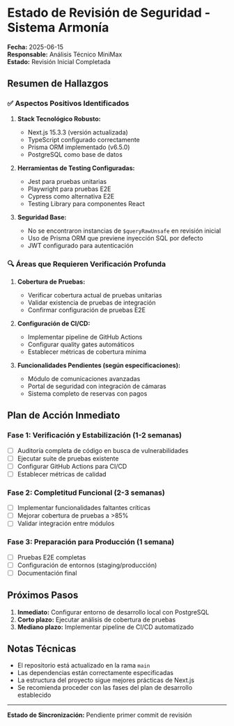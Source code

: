 # Estado de Revisión de Seguridad - Sistema Armonía

**Fecha:** 2025-06-15  
**Responsable:** Análisis Técnico MiniMax  
**Estado:** Revisión Inicial Completada

## Resumen de Hallazgos

### ✅ Aspectos Positivos Identificados

1. **Stack Tecnológico Robusto:**
   - Next.js 15.3.3 (versión actualizada)
   - TypeScript configurado correctamente
   - Prisma ORM implementado (v6.5.0)
   - PostgreSQL como base de datos

2. **Herramientas de Testing Configuradas:**
   - Jest para pruebas unitarias
   - Playwright para pruebas E2E
   - Cypress como alternativa E2E
   - Testing Library para componentes React

3. **Seguridad Base:**
   - No se encontraron instancias de `$queryRawUnsafe` en revisión inicial
   - Uso de Prisma ORM que previene inyección SQL por defecto
   - JWT configurado para autenticación

### 🔍 Áreas que Requieren Verificación Profunda

1. **Cobertura de Pruebas:**
   - Verificar cobertura actual de pruebas unitarias
   - Validar existencia de pruebas de integración
   - Confirmar configuración de pruebas E2E

2. **Configuración de CI/CD:**
   - Implementar pipeline de GitHub Actions
   - Configurar quality gates automáticos
   - Establecer métricas de cobertura mínima

3. **Funcionalidades Pendientes (según especificaciones):**
   - Módulo de comunicaciones avanzadas
   - Portal de seguridad con integración de cámaras
   - Sistema completo de reservas con pagos

## Plan de Acción Inmediato

### Fase 1: Verificación y Estabilización (1-2 semanas)
- [ ] Auditoría completa de código en busca de vulnerabilidades
- [ ] Ejecutar suite de pruebas existente
- [ ] Configurar GitHub Actions para CI/CD
- [ ] Establecer métricas de calidad

### Fase 2: Completitud Funcional (2-3 semanas)
- [ ] Implementar funcionalidades faltantes críticas
- [ ] Mejorar cobertura de pruebas a >85%
- [ ] Validar integración entre módulos

### Fase 3: Preparación para Producción (1 semana)
- [ ] Pruebas E2E completas
- [ ] Configuración de entornos (staging/producción)
- [ ] Documentación final

## Próximos Pasos

1. **Inmediato:** Configurar entorno de desarrollo local con PostgreSQL
2. **Corto plazo:** Ejecutar análisis de cobertura de pruebas
3. **Mediano plazo:** Implementar pipeline de CI/CD automatizado

## Notas Técnicas

- El repositorio está actualizado en la rama `main`
- Las dependencias están correctamente especificadas
- La estructura del proyecto sigue mejores prácticas de Next.js
- Se recomienda proceder con las fases del plan de desarrollo establecido

---
**Estado de Sincronización:** Pendiente primer commit de revisión
